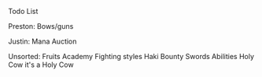 Todo List

Preston:
Bows/guns


Justin:
Mana
Auction

Unsorted:
Fruits
Academy
Fighting styles
Haki
Bounty
Swords
Abilities
Holy Cow it's a Holy Cow
